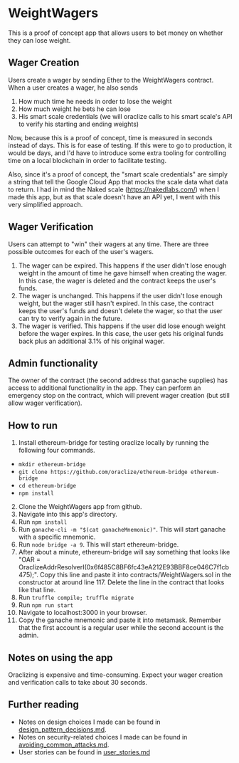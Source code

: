 # WeightWagers

This is a proof of concept app that allows users to bet money on whether they
can lose weight.

## Wager Creation

Users create a wager by sending Ether to the WeightWagers
contract. When a user creates a wager, he also sends

1) How much time he needs in order to lose the weight
2) How much weight he bets he can lose
3) His smart scale credentials (we will oraclize calls to his smart scale's
   API to verify his starting and ending weights)

Now, because this is a proof of concept, time is measured in seconds instead of
days. This is for ease of testing. If this were to go to production, it would
be days, and I'd have to introduce some extra tooling for controlling time
on a local blockchain in order to facilitate testing.

Also, since it's a proof of concept, the "smart scale credentials" are simply
a string that tell the Google Cloud App that mocks the scale data what
data to return. I had in mind the Naked scale (https://nakedlabs.com/) when
I made this app, but as that scale doesn't have an API yet, I went with this
very simplified approach.

## Wager Verification

Users can attempt to "win" their wagers at any time. There are three possible
outcomes for each of the user's wagers.

1) The wager can be expired. This happens if the user didn't lose enough
   weight in the amount of time he gave himself when creating the wager.
   In this case, the wager is deleted and the contract keeps the user's
   funds.
2) The wager is unchanged. This happens if the user didn't lose enough
   weight, but the wager still hasn't expired. In this case, the contract
   keeps the user's funds and doesn't delete the wager, so that the user
   can try to verify again in the future.
3) The wager is verified. This happens if the user did lose enough weight
   before the wager expires. In this case, the user gets his original
   funds back plus an additional 3.1% of his original wager.

## Admin functionality
The owner of the contract (the second address that ganache supplies) has
access to additional functionality in the app. They can perform an emergency
stop on the contract, which will prevent wager creation (but still allow
wager verification).

## How to run
1) Install ethereum-bridge for testing oraclize locally by running the following
   four commands.
  - `mkdir ethereum-bridge`
  - `git clone https://github.com/oraclize/ethereum-bridge ethereum-bridge`
  - `cd ethereum-bridge`
  - `npm install `
2) Clone the WeightWagers app from github.
3) Navigate into this app's directory.
4) Run `npm install`
5) Run `ganache-cli -m "$(cat ganacheMnemonic)"`. This will start ganache with
   a specific mnemonic.
6) Run `node bridge -a 9`. This will start ethereum-bridge.
7) After about a minute, ethereum-bridge will say something that looks like
   "OAR = OraclizeAddrResolverI(0x6f485C8BF6fc43eA212E93BBF8ce046C7f1cb475);".
   Copy this line and paste it into contracts/WeightWagers.sol in the
   constructor at around line 117. Delete the line in the contract that looks
   like that line.
8) Run `truffle compile; truffle migrate`
9) Run `npm run start`
10) Navigate to localhost:3000 in your browser.
11) Copy the ganache mnemonic and paste it into metamask. Remember that the
   first account is a regular user while the second account is the admin.

## Notes on using the app
Oraclizing is expensive and time-consuming. Expect your wager creation
and verification calls to take about 30 seconds.

## Further reading
- Notes on design choices I made can be found in [design_pattern_decisions.md](./design_pattern_decisions.md).
- Notes on security-related choices I made can be found in [avoiding_common_attacks.md](./avoiding_common_attacks.md).
- User stories can be found in [user_stories.md](./user_stories.md)

